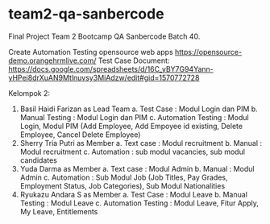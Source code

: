 # team2-qa-sanbercode

Final Project Team 2 Bootcamp QA Sanbercode Batch 40.

Create Automation Testing opensource web apps https://opensource-demo.orangehrmlive.com/
Test Case Document: https://docs.google.com/spreadsheets/d/16C_yBY7G94Yann-yHPei8drXuAN9Mtlnuvsy3MiAdzw/edit#gid=1570772728


Kelompok 2:

1. Basil Haidi Farizan as Lead Team
   a. Test Case : Modul Login dan PIM
   b. Manual Testing : Modul Login dan PIM
   c. Automation Testing : Modul Login, Modul PIM (Add Employee, Add Empoyee id existing, Delete Employee, Cancel Delete Employee)
2. Sherry Tria Putri as Member
   a. Text case : Modul recruitment 
   b. Manual : Modul recruitment 
   c. Automation : sub modul vacancies, sub modul candidates
3. Yuda Darma as Member
   a. Text case : Modul Admin
   b. Manual : Modul Admin
   c. Automation : Sub Modul Job (Job Titles, Pay Grades, Employment Status, Job Categories), Sub Modul Nationalities
4. Ryukazu Andara S as Member
   a. Test Case : Modul Leave
   b. Manual Testing : Modul Leave
   c. Automation Testing : Modul Leave, Fitur Apply, My Leave, Entitlements
